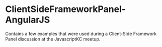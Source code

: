 # ClientSideFrameworkPanel-AngularJS
Contains a few examples that were used during a Client-Side Framework Panel discussion at the JavascriptKC meetup.
